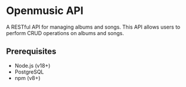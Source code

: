 # Openmusic API

A RESTful API for managing albums and songs. This API allows users to perform CRUD operations on albums and songs.

## Prerequisites

- Node.js (v18+)
- PostgreSQL
- npm (v8+)
